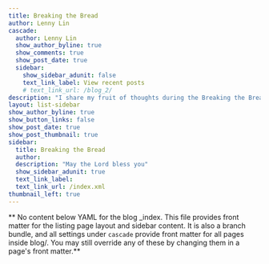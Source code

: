 ```yaml
---
title: Breaking the Bread
author: Lenny Lin
cascade:
  author: Lenny Lin
  show_author_byline: true
  show_comments: true
  show_post_date: true
  sidebar:
    show_sidebar_adunit: false
    text_link_label: View recent posts
    # text_link_url: /blog_2/
description: "I share my fruit of thoughts during the Breaking the Bread time in this blog"
layout: list-sidebar
show_author_byline: true
show_button_links: false
show_post_date: true
show_post_thumbnail: true
sidebar:
  title: Breaking the Bread
  author:
  description: "May the Lord bless you"
  show_sidebar_adunit: true
  text_link_label: 
  text_link_url: /index.xml
thumbnail_left: true
---
```


** No content below YAML for the blog _index. This file provides front matter for the listing page layout and sidebar content. It is also a branch bundle, and all settings under `cascade` provide front matter for all pages inside blog/. You may still override any of these by changing them in a page's front matter.**
